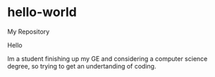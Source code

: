 # hello-world
My Repository

Hello

Im a student finishing up my GE and considering a computer science degree, so trying to get an undertanding of coding. 
